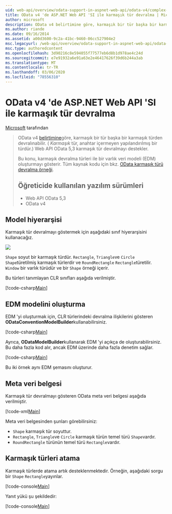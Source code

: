 ```yaml
---
uid: web-api/overview/odata-support-in-aspnet-web-api/odata-v4/complex-type-inheritance-in-odata-v4
title: OData v4 'de ASP.NET Web API 'SI ile karmaşık tür devralma | Microsoft Docs
author: microsoft
description: OData v4 belirtimine göre, karmaşık bir tür başka bir karmaşık türden devralınabilir. (Karmaşık tür, anahtar içermeyen yapılandırılmış bir türdür.) Web API 'SI...
ms.author: riande
ms.date: 09/16/2014
ms.assetid: a00d3600-9c2a-41bc-9460-06cc527904e2
msc.legacyurl: /web-api/overview/odata-support-in-aspnet-web-api/odata-v4/complex-type-inheritance-in-odata-v4
msc.type: authoredcontent
ms.openlocfilehash: 3d90216c8e594055f77577eb6d8b1d978ae4c24d
ms.sourcegitcommit: e7e91932a6e91a63e2e46417626f39d6b244a3ab
ms.translationtype: MT
ms.contentlocale: tr-TR
ms.lasthandoff: 03/06/2020
ms.locfileid: "78556310"
---
```

# <a name="complex-type-inheritance-in-odata-v4-with-aspnet-web-api"></a>OData v4 'de ASP.NET Web API 'SI ile karmaşık tür devralma

[Microsoft](https://github.com/microsoft) tarafından

> OData v4 [belirtimine](http://www.odata.org/documentation/odata-version-4-0/)göre, karmaşık bir tür başka bir karmaşık türden devralınabilir. ( *Karmaşık* tür, anahtar içermeyen yapılandırılmış bir türdür.) Web API OData 5,3 karmaşık tür devralmayı destekler.
> 
> Bu konu, karmaşık devralma türleri ile bir varlık veri modeli (EDM) oluşturmayı gösterir. Tüm kaynak kodu için bkz. [OData karmaşık türü devralma örneği](http://aspnet.codeplex.com/sourcecontrol/latest#Samples/WebApi/OData/v4/ODataComplexTypeInheritanceSample/ReadMe.txt).
> 
> ## <a name="software-versions-used-in-the-tutorial"></a>Öğreticide kullanılan yazılım sürümleri
> 
> 
> - Web API OData 5,3
> - OData v4

## <a name="model-hierarchy"></a>Model hiyerarşisi

Karmaşık tür devralmayı göstermek için aşağıdaki sınıf hiyerarşisini kullanacağız.

![](complex-type-inheritance-in-odata-v4/_static/image1.png)

`Shape` soyut bir karmaşık türdür. `Rectangle`, `Triangle`ve `Circle` `Shape`türetilmiş karmaşık türlerdir ve `RoundRectangle` `Rectangle`türetilir. `Window` bir varlık türüdür ve bir `Shape` örneği içerir.

Bu türleri tanımlayan CLR sınıfları aşağıda verilmiştir.

[!code-csharp[Main](complex-type-inheritance-in-odata-v4/samples/sample1.cs)]

## <a name="build-the-edm-model"></a>EDM modelini oluşturma

EDM 'yi oluşturmak için, CLR türlerindeki devralma ilişkilerini gösteren **ODataConventionModelBuilder**kullanabilirsiniz.

[!code-csharp[Main](complex-type-inheritance-in-odata-v4/samples/sample2.cs)]

Ayrıca, **ODataModelBuilder**kullanarak EDM 'yi açıkça de oluşturabilirsiniz. Bu daha fazla kod alır, ancak EDM üzerinde daha fazla denetim sağlar.

[!code-csharp[Main](complex-type-inheritance-in-odata-v4/samples/sample3.cs)]

Bu iki örnek aynı EDM şemasını oluşturur.

## <a name="metadata-document"></a>Meta veri belgesi

Karmaşık tür devralmayı gösteren OData meta veri belgesi aşağıda verilmiştir.

[!code-xml[Main](complex-type-inheritance-in-odata-v4/samples/sample4.xml?highlight=13,17,25,30)]

Meta veri belgesinden şunları görebilirsiniz:

- `Shape` karmaşık tür soyuttur.
- `Rectangle`, `Triangle`ve `Circle` karmaşık türün temel türü `Shape`vardır.
- `RoundRectangle` türünün temel türü `Rectangle`vardır.

## <a name="casting-complex-types"></a>Karmaşık türleri atama

Karmaşık türlerde atama artık desteklenmektedir. Örneğin, aşağıdaki sorgu bir `Shape` `Rectangle`yayınlar.

[!code-console[Main](complex-type-inheritance-in-odata-v4/samples/sample5.cmd)]

Yanıt yükü şu şekildedir:

[!code-console[Main](complex-type-inheritance-in-odata-v4/samples/sample6.cmd)]
